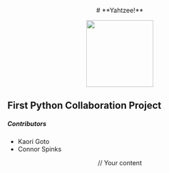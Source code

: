 <p align="center"># **Yahtzee!**</p>
<p align="center"><img src="https://icons.veryicon.com/png/o/miscellaneous/other/dice-19.png" width="150"></p>

## First Python Collaboration Project

##### Contributors
- Kaori Goto
- Connor Spinks


<p align="center">
// Your content
</p>
